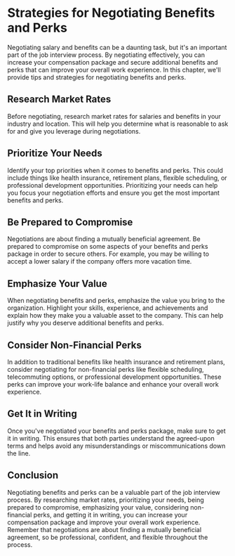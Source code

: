 Strategies for Negotiating Benefits and Perks
==========================================================================================

Negotiating salary and benefits can be a daunting task, but it's an important part of the job interview process. By negotiating effectively, you can increase your compensation package and secure additional benefits and perks that can improve your overall work experience. In this chapter, we'll provide tips and strategies for negotiating benefits and perks.

Research Market Rates
---------------------

Before negotiating, research market rates for salaries and benefits in your industry and location. This will help you determine what is reasonable to ask for and give you leverage during negotiations.

Prioritize Your Needs
---------------------

Identify your top priorities when it comes to benefits and perks. This could include things like health insurance, retirement plans, flexible scheduling, or professional development opportunities. Prioritizing your needs can help you focus your negotiation efforts and ensure you get the most important benefits and perks.

Be Prepared to Compromise
-------------------------

Negotiations are about finding a mutually beneficial agreement. Be prepared to compromise on some aspects of your benefits and perks package in order to secure others. For example, you may be willing to accept a lower salary if the company offers more vacation time.

Emphasize Your Value
--------------------

When negotiating benefits and perks, emphasize the value you bring to the organization. Highlight your skills, experience, and achievements and explain how they make you a valuable asset to the company. This can help justify why you deserve additional benefits and perks.

Consider Non-Financial Perks
----------------------------

In addition to traditional benefits like health insurance and retirement plans, consider negotiating for non-financial perks like flexible scheduling, telecommuting options, or professional development opportunities. These perks can improve your work-life balance and enhance your overall work experience.

Get It in Writing
-----------------

Once you've negotiated your benefits and perks package, make sure to get it in writing. This ensures that both parties understand the agreed-upon terms and helps avoid any misunderstandings or miscommunications down the line.

Conclusion
----------

Negotiating benefits and perks can be a valuable part of the job interview process. By researching market rates, prioritizing your needs, being prepared to compromise, emphasizing your value, considering non-financial perks, and getting it in writing, you can increase your compensation package and improve your overall work experience. Remember that negotiations are about finding a mutually beneficial agreement, so be professional, confident, and flexible throughout the process.
